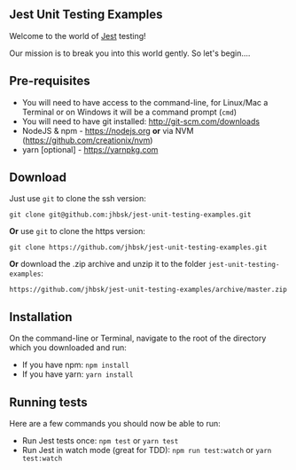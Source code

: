 ## Jest Unit Testing Examples

Welcome to the world of [Jest](https://facebook.github.io/jest/) testing!

Our mission is to break you into this world gently. So let's begin....

## Pre-requisites
* You will need to have access to the command-line, for Linux/Mac a Terminal or on Windows it will be a command prompt (`cmd`)
* You will need to have git installed: http://git-scm.com/downloads
* NodeJS & npm - https://nodejs.org **or** via NVM (https://github.com/creationix/nvm)
* yarn [optional] - https://yarnpkg.com

## Download

Just use `git` to clone the ssh version:

    git clone git@github.com:jhbsk/jest-unit-testing-examples.git

**Or** use `git` to clone the https version:

	git clone https://github.com/jhbsk/jest-unit-testing-examples.git

**Or** download the .zip archive and unzip it to the folder `jest-unit-testing-examples`:

	https://github.com/jhbsk/jest-unit-testing-examples/archive/master.zip

## Installation

On the command-line or Terminal, navigate to the root of the directory which you downloaded and run:

* If you have npm: `npm install`
* If you have yarn: `yarn install`

## Running tests

Here are a few commands you should now be able to run:

* Run Jest tests once: `npm test` or `yarn test`
* Run Jest in watch mode (great for TDD): `npm run test:watch` or `yarn test:watch`
